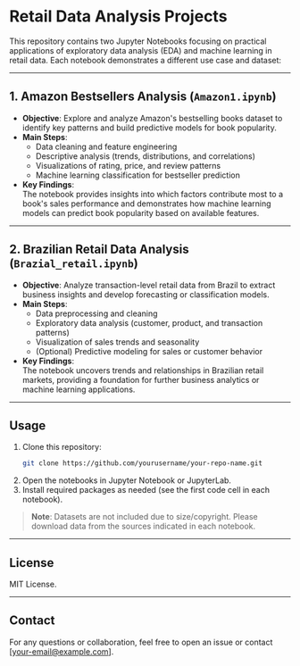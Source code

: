 # Retail Data Analysis Projects

This repository contains two Jupyter Notebooks focusing on practical applications of exploratory data analysis (EDA) and machine learning in retail data. Each notebook demonstrates a different use case and dataset:

---

## 1. Amazon Bestsellers Analysis (`Amazon1.ipynb`)

- **Objective**: Explore and analyze Amazon's bestselling books dataset to identify key patterns and build predictive models for book popularity.
- **Main Steps**:
  - Data cleaning and feature engineering
  - Descriptive analysis (trends, distributions, and correlations)
  - Visualizations of rating, price, and review patterns
  - Machine learning classification for bestseller prediction
- **Key Findings**:  
  The notebook provides insights into which factors contribute most to a book's sales performance and demonstrates how machine learning models can predict book popularity based on available features.

---

## 2. Brazilian Retail Data Analysis (`Brazial_retail.ipynb`)

- **Objective**: Analyze transaction-level retail data from Brazil to extract business insights and develop forecasting or classification models.
- **Main Steps**:
  - Data preprocessing and cleaning
  - Exploratory data analysis (customer, product, and transaction patterns)
  - Visualization of sales trends and seasonality
  - (Optional) Predictive modeling for sales or customer behavior
- **Key Findings**:  
  The notebook uncovers trends and relationships in Brazilian retail markets, providing a foundation for further business analytics or machine learning applications.

---

## Usage

1. Clone this repository:
    ```bash
    git clone https://github.com/yourusername/your-repo-name.git
    ```
2. Open the notebooks in Jupyter Notebook or JupyterLab.
3. Install required packages as needed (see the first code cell in each notebook).

> **Note**: Datasets are not included due to size/copyright. Please download data from the sources indicated in each notebook.

---

## License

MIT License.

---

## Contact

For any questions or collaboration, feel free to open an issue or contact [your-email@example.com].

